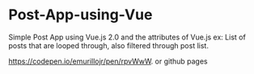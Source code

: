 # Post-App-using-Vue
  
Simple Post App using Vue.js 2.0
and the attributes of Vue.js
ex:
List of posts that are looped through, also filtered through post list.

https://codepen.io/emurillojr/pen/rpvWwW.
or github pages
